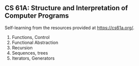 ## CS 61A: Structure and Interpretation of Computer Programs

Self-learning from the resources provided at https://cs61a.org/.

1. Functions, Control
2. Functional Abstraction
3. Recursion
4. Sequences, trees
5. Iterators, Generators
